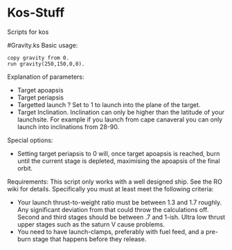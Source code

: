 # Kos-Stuff
Scripts for kos

#Gravity.ks Basic usage:
```
copy gravity from 0.
run gravity(250,150,0,0).
```

Explanation of parameters:
- Target apoapsis
- Target periapsis
- Targetted launch ? Set to 1 to launch into the plane of the target.
- Target Inclination. Inclination can only be higher than the latitude of your launchsite. For example if you launch from cape canaveral you can only launch into inclinations from 28-90.

Special options:
- Setting target periapsis to 0 will, once target apoapsis is reached, burn until the current stage is depleted, maximising the apoapsis of the final orbit.

Requirements:
This script only works with a well designed ship. See the RO wiki for details. Specifically you must at least meet the following criteria:
- Your launch thrust-to-weight ratio must be between 1.3 and 1.7 roughly. Any significant deviation from that could throw the calculations off. Second and third stages should be between .7 and 1-ish. Ultra low thrust upper stages such as the saturn V cause problems.
- You need to have launch-clamps, preferably with fuel feed, and a pre-burn stage that happens before they release.
